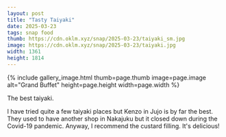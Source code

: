 ```yaml
---
layout: post
title: "Tasty Taiyaki"
date: 2025-03-23
tags: snap food
thumb: https://cdn.oklm.xyz/snap/2025-03-23/taiyaki_sm.jpg
image: https://cdn.oklm.xyz/snap/2025-03-23/taiyaki.jpg
width: 1361
height: 1814
---
```


{% include gallery_image.html thumb=page.thumb image=page.image alt="Grand Buffet" height=page.height width=page.width %}

<p class="caption">The best taiyaki.</p>

I have tried quite a few taiyaki places but Kenzo in Jujo is by far the best. They used to have another shop in Nakajuku but it closed down during the Covid-19 pandemic. Anyway, I recommend the custard filling. It's delicious!